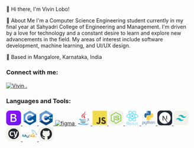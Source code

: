 👋 Hi there, I'm Vivin Lobo!

🌟 About Me
I'm a Computer Science Engineering student currently in my final year at Sahyadri College of Engineering and Management. I'm driven by a love for technology and a constant desire to learn and explore new advancements in the field. My areas of interest include software development, machine learning, and UI/UX design.

📍 Based in Mangalore, Karnataka, India

<h3 align="left">Connect with me:</h3>
<p align="left">
<a href="https://www.linkedin.com/in/vivinlobo/" target="blank"><img align="center" src="https://raw.githubusercontent.com/rahuldkjain/github-profile-readme-generator/master/src/images/icons/Social/linked-in-alt.svg" alt="Vivin ." height="30" width="40" /></a>

</p>

<h3 align="left">Languages and Tools:</h3>
<p align="left"> 
  <a href="https://getbootstrap.com" target="_blank" rel="noreferrer"> 
    <img src="https://github.com/tandpfun/skill-icons/blob/main/icons/Bootstrap.svg" alt="bootstrap" width="40" height="40"/> 
  </a> 
  <a href="https://www.cprogramming.com/" target="_blank" rel="noreferrer"> 
    <img src="https://raw.githubusercontent.com/devicons/devicon/master/icons/c/c-original.svg" alt="c" width="40" height="40"/> 
  </a> 
  <a href="https://www.w3schools.com/cpp/" target="_blank" rel="noreferrer"> 
    <img src="https://raw.githubusercontent.com/devicons/devicon/master/icons/cplusplus/cplusplus-original.svg" alt="cplusplus" width="40" height="40"/> 
  </a> 
  <a href="https://www.figma.com/" target="_blank" rel="noreferrer"> 
    <img src="https://www.vectorlogo.zone/logos/figma/figma-icon.svg" alt="figma" width="40" height="40"/> 
  </a> 
  <a href="https://www.java.com" target="_blank" rel="noreferrer"> 
    <img src="https://raw.githubusercontent.com/devicons/devicon/master/icons/java/java-original.svg" alt="java" width="40" height="40"/> 
  </a> 
  <a href="https://developer.mozilla.org/en-US/docs/Web/JavaScript" target="_blank" rel="noreferrer"> 
    <img src="https://raw.githubusercontent.com/devicons/devicon/master/icons/javascript/javascript-original.svg" alt="javascript" width="40" height="40"/> 
  </a> 
  <a href="https://nodejs.org" target="_blank" rel="noreferrer"> 
    <img src="https://github.com/tandpfun/skill-icons/blob/main/icons/NodeJS-Light.svg" alt="nodejs" width="40" height="40"/> 
  </a> 
  <a href="https://reactjs.org/" target="_blank" rel="noreferrer"> 
    <img src="https://raw.githubusercontent.com/devicons/devicon/master/icons/react/react-original-wordmark.svg" alt="react" width="40" height="40"/> 
  </a>
  <a href="https://www.python.org/" target="_blank" rel="noreferrer"> 
    <img src="https://github.com/devicons/devicon/blob/master/icons/python/python-original-wordmark.svg" alt="python" width="40" height="40"/> 
  </a>
  <a href="https://nextjs.org/" target="_blank" rel="noreferrer">
    <img src="https://github.com/tandpfun/skill-icons/blob/main/icons/NextJS-Dark.svg" alt="python" width="40" height="40"/> 
  </a>
  <a href="https://tailwindcss.com/" target="_blank" rel="noreferrer">
    <img src="https://github.com/tandpfun/skill-icons/blob/main/icons/TailwindCSS-Light.svg" alt="python" width="40" height="40"/> 
  </a>
  <a href="https://www.cypress.io/" target="_blank" rel="noreferrer"> 
    <img src="https://github.com/tandpfun/skill-icons/blob/main/icons/Cypress-Light.svg" alt="Cypress" width="40" height="40"/> 
  </a>
    <a href="https://www.mysql.com/" target="_blank" rel="noreferrer"> 
    <img src="https://github.com/devicons/devicon/blob/master/icons/mysql/mysql-original-wordmark.svg" alt="Mysql" width="40" height="40"/> 
  </a>
  <a href="https://github.com/" target="_blank" rel="noreferrer"> 
    <img src="https://github.com/tandpfun/skill-icons/blob/main/icons/Github-Light.svg" alt="Mysql" width="40" height="40"/> 
  </a>


</p>


